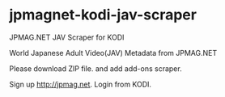 # jpmagnet-kodi-jav-scraper
JPMAG.NET JAV Scraper for KODI

World Japanese Adult Video(JAV) Metadata from JPMAG.NET

Please download ZIP file.
and add add-ons scraper.

Sign up http://jpmag.net.
Login from KODI.

